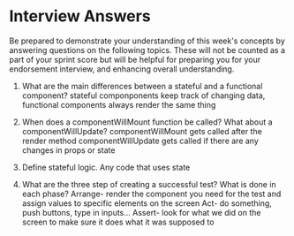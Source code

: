 # Interview Answers
Be prepared to demonstrate your understanding of this week's concepts by answering questions on the following topics. These will not be counted as a part of your sprint score but will be helpful for preparing you for your endorsement interview, and enhancing overall understanding.

1. What are the main differences between a stateful and a functional component?
stateful componponents keep track of changing data, functional components always render the same thing

2. When does a componentWillMount function be called? What about a componentWillUpdate?
componentWillMount gets called after the render method
componentWillUpdate gets called if there are any changes in props or state

3. Define stateful logic.
Any code that uses state

4. What are the three step of creating a successful test? What is done in each phase?
Arrange- render the component you need for the test and assign values to specific elements on the screen
Act- do something, push buttons, type in inputs... 
Assert- look for what we did on the screen to make sure it does what it was supposed to
